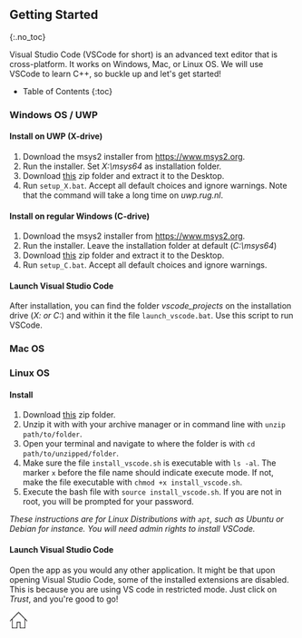 ## Getting Started
{:.no_toc}

Visual Studio Code (VSCode for short) is an advanced text editor that is cross-platform. 
It works on Windows, Mac, or Linux OS.
We will use VSCode to learn C++, so buckle up and let's get started!

* Table of Contents
{:toc}

### Windows OS / UWP
#### Install on UWP (X-drive)

1. Download the msys2 installer from https://www.msys2.org. 
2. Run the installer. Set *X:\msys64* as installation folder.
3. Download [this](https://github.com/HHildenbrandt/uwp_vscode_setup/archive/refs/heads/master.zip) zip folder and extract it to the Desktop. 
4. Run `setup_X.bat`. Accept all default choices and ignore warnings. Note that the command will take a long time on *uwp.rug.nl*.

#### Install on regular Windows (C-drive)

1. Download the msys2 installer from https://www.msys2.org. 
2. Run the installer. Leave the installation folder at default (*C:\msys64*)
3. Download [this](https://github.com/HHildenbrandt/uwp_vscode_setup/archive/refs/heads/master.zip) zip folder and extract it to the Desktop. 
4. Run `setup_C.bat`. Accept all default choices and ignore warnings.

#### Launch Visual Studio Code

After installation, you can find the folder *vscode_projects* on the installation drive (*X: or C:*) and within it the file `launch_vscode.bat`. 
Use this script to run VSCode.

### Mac OS

### Linux OS

#### Install

1. Download [this](https://github.com/ClaireGuerin/bash-install-vscode/archive/refs/heads/main.zip) zip folder.
2. Unzip it with with your archive manager or in command line with `unzip path/to/folder`.
3. Open your terminal and navigate to where the folder is with `cd path/to/unzipped/folder`.
4. Make sure the file `install_vscode.sh` is executable with `ls -al`. The marker `x` before the file name should indicate execute mode. If not, make the file executable with `chmod +x install_vscode.sh`. 
5. Execute the bash file with `source install_vscode.sh`. If you are not in root, you will be prompted for your password.

*These instructions are for Linux Distributions with `apt`, such as Ubuntu or Debian for instance. You will need admin rights to install VSCode.*

#### Launch Visual Studio Code

Open the app as you would any other application. 
It might be that upon opening Visual Studio Code, some of the installed extensions are disabled. This is because you are using VS code in restricted mode. 
Just click on *Trust*, and you're good to go!

[![Home](/img/home.jpg)](https://rugtres.github.io/programming4biologists/)
